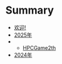 # Summary

* [欢迎!](README.md)
* [2025年](chapter/2025.md)
* * [HPCGame2th](chapter/HPCGame2th.md)
* [2024年](chapter/2024.md)

